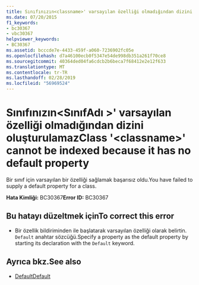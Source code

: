 ```yaml
---
title: Sınıfınızın<classname>' varsayılan özelliği olmadığından dizini oluşturulamaz
ms.date: 07/20/2015
f1_keywords:
- bc30367
- vbc30367
helpviewer_keywords:
- BC30367
ms.assetid: bcccde7e-4433-459f-a060-7236902fc05e
ms.openlocfilehash: d7a46100ecb0f5347e54de998db351a261f70ce8
ms.sourcegitcommit: 40364ded04fa6cdcb2b6beca7f68412e2e12f633
ms.translationtype: MT
ms.contentlocale: tr-TR
ms.lasthandoff: 02/28/2019
ms.locfileid: "56969524"
---
```

# <a name="class-classname-cannot-be-indexed-because-it-has-no-default-property"></a><span data-ttu-id="df7c6-102">Sınıfınızın\<SınıfAdı >' varsayılan özelliği olmadığından dizini oluşturulamaz</span><span class="sxs-lookup"><span data-stu-id="df7c6-102">Class '\<classname>' cannot be indexed because it has no default property</span></span>
<span data-ttu-id="df7c6-103">Bir sınıf için varsayılan bir özelliği sağlamak başarısız oldu.</span><span class="sxs-lookup"><span data-stu-id="df7c6-103">You have failed to supply a default property for a class.</span></span>  
  
 <span data-ttu-id="df7c6-104">**Hata Kimliği:** BC30367</span><span class="sxs-lookup"><span data-stu-id="df7c6-104">**Error ID:** BC30367</span></span>  
  
## <a name="to-correct-this-error"></a><span data-ttu-id="df7c6-105">Bu hatayı düzeltmek için</span><span class="sxs-lookup"><span data-stu-id="df7c6-105">To correct this error</span></span>  
  
-   <span data-ttu-id="df7c6-106">Bir özellik bildiriminden ile başlatarak varsayılan özelliği olarak belirtin. `Default` anahtar sözcüğü.</span><span class="sxs-lookup"><span data-stu-id="df7c6-106">Specify a property as the default property by starting its declaration with the `Default` keyword.</span></span>  
  
## <a name="see-also"></a><span data-ttu-id="df7c6-107">Ayrıca bkz.</span><span class="sxs-lookup"><span data-stu-id="df7c6-107">See also</span></span>
- [<span data-ttu-id="df7c6-108">Default</span><span class="sxs-lookup"><span data-stu-id="df7c6-108">Default</span></span>](../../visual-basic/language-reference/modifiers/default.md)
